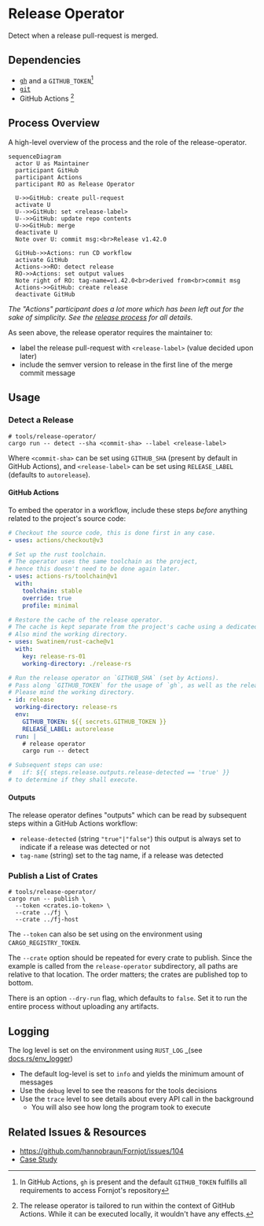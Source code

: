 # Release Operator

Detect when a release pull-request is merged.

## Dependencies

- [`gh`](https://github.com/cli/cli) and a `GITHUB_TOKEN`[^1]
- [`git`](https://git-scm.org)
- GitHub Actions [^2]

[^1]: In GitHub Actions, `gh` is present and the default `GITHUB_TOKEN` fulfills all requirements to access Fornjot's repository
[^2]: The release operator is tailored to run within the context of GitHub Actions. While it can be executed locally, it wouldn't have any effects.

## Process Overview

A high-level overview of the process and the role of the release-operator.

<!-- The following is a mermaid sequence diagram https://mermaid-js.github.io/mermaid/#/sequenceDiagram -->

```mermaid
sequenceDiagram
  actor U as Maintainer
  participant GitHub
  participant Actions
  participant RO as Release Operator

  U->>GitHub: create pull-request
  activate U
  U-->>GitHub: set <release-label>
  U-->>GitHub: update repo contents
  U->>GitHub: merge
  deactivate U
  Note over U: commit msg:<br>Release v1.42.0 

  GitHub->>Actions: run CD workflow
  activate GitHub
  Actions->>RO: detect release
  RO->>Actions: set output values
  Note right of RO: tag-name=v1.42.0<br>derived from<br>commit msg
  Actions->>GitHub: create release
  deactivate GitHub
```

_The "Actions" participant does a lot more which has been left out for the sake of simplicity. See the [release process] for all details._

As seen above, the release operator requires the maintainer to:

- label the release pull-request with `<release-label>` (value decided upon later)
- include the semver version to release in the first line of the merge commit message

[release process]: ../RELEASES.md

## Usage

### Detect a Release

```shell
# tools/release-operator/
cargo run -- detect --sha <commit-sha> --label <release-label>
```

Where `<commit-sha>` can be set using `GITHUB_SHA` (present by default in GitHub Actions), and `<release-label>` can be set using `RELEASE_LABEL` (defaults to `autorelease`).

#### GitHub Actions

To embed the operator in a workflow, include these steps _before_ anything related to the project's source code:

```yaml
# Checkout the source code, this is done first in any case.
- uses: actions/checkout@v3

# Set up the rust toolchain.
# The operator uses the same toolchain as the project,
# hence this doesn't need to be done again later.
- uses: actions-rs/toolchain@v1
  with:
    toolchain: stable
    override: true
    profile: minimal

# Restore the cache of the release operator.
# The cache is kept separate from the project's cache using a dedicated cache key.
# Also mind the working directory.
- uses: Swatinem/rust-cache@v1
  with:
    key: release-rs-01
    working-directory: ./release-rs

# Run the release operator on `GITHUB_SHA` (set by Actions).
# Pass along `GITHUB_TOKEN` for the usage of `gh`, as well as the release label to look for.
# Please mind the working directory.
- id: release
  working-directory: release-rs
  env:
    GITHUB_TOKEN: ${{ secrets.GITHUB_TOKEN }}
    RELEASE_LABEL: autorelease
  run: |
    # release operator
    cargo run -- detect

# Subsequent steps can use:
#   if: ${{ steps.release.outputs.release-detected == 'true' }}
# to determine if they shall execute.
```

#### Outputs

The release operator defines "outputs" which can be read by subsequent steps within a GitHub Actions workflow:

- `release-detected` (string `"true"|"false"`) this output is always set to indicate if a release was detected or not
- `tag-name` (string) set to the tag name, if a release was detected

### Publish a List of Crates

```shell
# tools/release-operator/
cargo run -- publish \
  --token <crates.io-token> \
  --crate ../fj \
  --crate ../fj-host
```

The `--token` can also be set using on the environment using `CARGO_REGISTRY_TOKEN`.

The `--crate` option should be repeated for every crate to publish. Since the example is called from the `release-operator` subdirectory, all paths are relative to that location. The order matters; the crates are published top to bottom.

There is an option `--dry-run` flag, which defaults to `false`. Set it to run the entire process without uploading any artifacts.

## Logging

The log level is set on the environment using `RUST_LOG` _(see [docs.rs/env_logger])

- The default log-level is set to `info` and yields the minimum amount of messages
- Use the `debug` level to see the reasons for the tools decisions
- Use the `trace` level to see details about every API call in the background
  - You will also see how long the program took to execute

[docs.rs/env_logger]: https://docs.rs/env_logger/latest/env_logger/#enabling-logging

## Related Issues & Resources

- https://github.com/hannobraun/Fornjot/issues/104
- [Case Study](https://github.com/hendrikmaus/rust-pr-based-release-workflow)
